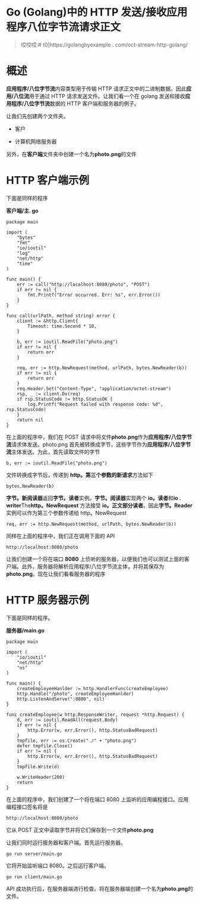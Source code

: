 # Go (Golang)中的 HTTP 发送/接收应用程序八位字节流请求正文

> 哎哎哎:# t0]https://golangbyexample . com/oct-stream-http-golang/

# **概述**

**应用程序/八位字节流**内容类型用于传输 HTTP 请求正文中的二进制数据。因此**应用/八位流**用于通过 HTTP 请求发送文件。让我们看一个在 golang 发送和接收**应用程序/八位字节流**数据的 HTTP 客户端和服务器的例子。

让我们先创建两个文件夹。

*   客户

*   计算机网络服务器

另外，在**客户端**文件夹中创建一个名为**photo.png**的文件

# **HTTP 客户端示例**

下面是同样的程序

**客户端/主. go**

```
package main

import (
	"bytes"
	"fmt"
	"io/ioutil"
	"log"
	"net/http"
	"time"
)

func main() {
	err := call("http://localhost:8080/photo", "POST")
	if err != nil {
		fmt.Printf("Error occurred. Err: %s", err.Error())
	}
}

func call(urlPath, method string) error {
	client := &http.Client{
		Timeout: time.Second * 10,
	}

	b, err := ioutil.ReadFile("photo.png")
	if err != nil {
		return err
	}

	req, err := http.NewRequest(method, urlPath, bytes.NewReader(b))
	if err != nil {
		return err
	}
	req.Header.Set("Content-Type", "application/octet-stream")
	rsp, _ := client.Do(req)
	if rsp.StatusCode != http.StatusOK {
		log.Printf("Request failed with response code: %d", rsp.StatusCode)
	}
	return nil
}
```

在上面的程序中，我们在 POST 请求中将文件**photo.png**作为**应用程序/八位字节流**请求体发送。photo.png 首先被转换成字节，这些字节作为**应用程序/八位字节流**主体发送。为此，首先读取文件的字节

```
b, err := ioutil.ReadFile("photo.png")
```

文件转换成字节后，传递到 **http。第三个参数的新请求**方法如下

```
bytes.NewReader(b)
```

**字节。新阅读器**返回**字节。读者**实例。**字节。阅读器**实现两个 **io。读者**和**io . writer**The**http。NewRequest** 方法接受 **io。正文部分读者**。因此**字节。Reader** 实例可以作为第三个参数传递给 http。NewRequest

```
req, err := http.NewRequest(method, urlPath, bytes.NewReader(b))
```

同样在上面的程序中，我们正在调用下面的 API

```
http://localhost:8080/photo
```

让我们创建一个将在端口 **8080** 上侦听的服务器，以便我们也可以测试上面的客户端。此外，服务器将解析应用程序/八位字节流主体，并将其保存为**photo.png**。现在让我们看看服务器的程序

# **HTTP 服务器示例**

下面是同样的程序。

**服务器/main.go**

```
package main

import (
	"io/ioutil"
	"net/http"
	"os"
)

func main() {
	createEmployeeHanlder := http.HandlerFunc(createEmployee)
	http.Handle("/photo", createEmployeeHanlder)
	http.ListenAndServe(":8080", nil)
}

func createEmployee(w http.ResponseWriter, request *http.Request) {
	d, err := ioutil.ReadAll(request.Body)
	if err != nil {
		http.Error(w, err.Error(), http.StatusBadRequest)
	}
	tmpfile, err := os.Create("./" + "photo.png")
	defer tmpfile.Close()
	if err != nil {
		http.Error(w, err.Error(), http.StatusBadRequest)
	}
	tmpfile.Write(d)

	w.WriteHeader(200)
	return
}
```

在上面的程序中，我们创建了一个将在端口 8080 上监听的应用编程接口。应用编程接口签名将是

```
http://localhost:8080/photo
```

它从 POST 正文中读取字节并将它们保存到一个文件**photo.png**

让我们同时运行服务器和客户端。首先运行服务器。

```
go run server/main.go
```

它将开始监听端口 8080。之后运行客户端。

```
go run client/main.go
```

API 成功执行后，在服务器端进行检查。将在服务器端创建一个名为**photo.png**的文件。